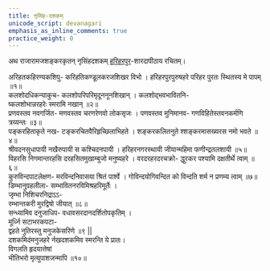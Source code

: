 ```yaml
---
title: नृसिंह-दशकम्
unicode_script: devanagari
emphasis_as_inline_comments: true
practice_weight: 0
---
```

अथ राजारामजशङ्करकृतन् नृसिंहदशकम् [हरिहरपुर](https://en.wikipedia.org/wiki/Hariharapura)-शारदापीठाय रचितम्।  

अरिहतकहिरण्यकशिपु\- करिहतिकण्डूलकरजशिखर विभो । हरिहरपुरपुरुषहरे परिहर पुरतः स्थितस्य मे पापम् ॥१॥  
कलशोदधिकन्याकुच\- कलशोपरिपरिमृदूननूनशिखान् । कलशोद्भवभावितनि-  
ष्कलशोभान्नरहरेः स्मरामि नखान् ॥२॥  
प्रणवस्तव नवगर्जित\- मणवस्तव चरणरेणवो लोकसृजः । पणवस्तव मुनिमानव\- गणविहितेस्तवनकर्मणि त्रय्यन्तः ॥३॥  
पङ्करहिताकृते नख\- टङ्करचितवैरिहृच्छिलाभिहते । शङ्करकलितनुते श्शङ्करमासख्यरस नमो भवते ॥४॥  
श्रीवदनसुधापायी नखैरुपायी स कश्चिदनपायी । हरिहरनगरस्थायी जीयान्महिमा फणीन्द्रतलशायी ॥५॥  
विहरसि निगमान्तरहसि दरहसितमुखाम्बुजो मनुष्यहरे । वरदरहरदरचक्रो\- द्धुरकर पश्यामि दक्षतीर्थे त्वाम् ॥६॥  
कुरुविन्दपाटलेक्षण\- मरविन्दनिवासया श्रितं पार्श्वे । गोविन्दयोगिवन्दित को विन्दति शर्म न प्रणम्य त्वाम् ॥७॥  
डिम्भानुग्रहलीला\- सम्भावितनरविमिश्रहरिमूर्तेः ।  
जृम्भा निशिचरनिद्राऽऽ-  
रम्भान्तकरी मुरद्विषो जीयात् ॥८॥  
सन्ध्यामिव दनुजाधिप\- वधावसरदानदर्शितोपकृतिम् ।  
मूर्ध्नि सटाभरकपटा-  
द्वहते नुतिरस्तु मनुजकेसरिणे ॥९ ||  
दशकमिदंमनुजहरे र्नखदशकमिव स्मरन्ति ये प्रातः।  
विगलति हृदयात्तेषां  
भीतिभरो मृत्युपाशजन्मापि ॥१०॥  